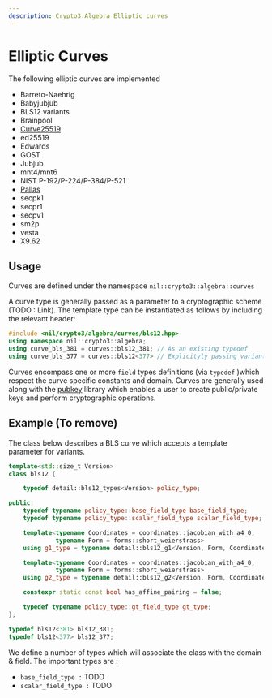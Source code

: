 ```yaml
---
description: Crypto3.Algebra Elliptic curves
---
```


# Elliptic Curves

The following elliptic curves are implemented&#x20;

* Barreto-Naehrig
* Babyjubjub
* BLS12 variants
* Brainpool
* [Curve25519](https://datatracker.ietf.org/doc/html/rfc7748#section-4.1)
* ed25519
* Edwards
* GOST
* Jubjub
* mnt4/mnt6
* NIST P-192/P-224/P-384/P-521
* [Pallas](https://zips.z.cash/protocol/protocol.pdf#pallasandvesta)
* secpk1
* secpr1
* secpv1
* sm2p
* vesta
* X9.62

## Usage

Curves are defined under the namespace `nil::crypto3::algebra::curves`&#x20;

A curve type is generally passed as a parameter to a cryptographic scheme (TODO : Link).  The template type can be instantiated as follows by including the relevant header:

```cpp
#include <nil/crypto3/algebra/curves/bls12.hpp>
using namespace nil::crypto3::algebra;
using curve_bls_381 = curves::bls12_381; // As an existing typedef 
using curve_bls_377 = curves::bls12<377> // Explicityly passing variant
```

Curves encompass one or more `field` types definitions (via `typedef` )which respect the curve specific constants and domain. Curves are generally used along with the [pubkey](https://github.com/NilFoundation/crypto3-pubkey) library which enables a user to create public/private keys and perform cryptographic operations.

## Example (To remove)

The class below describes a BLS curve which accepts a template parameter for variants. &#x20;

```cpp
template<std::size_t Version>
class bls12 {

	typedef detail::bls12_types<Version> policy_type;

public:
	typedef typename policy_type::base_field_type base_field_type;
	typedef typename policy_type::scalar_field_type scalar_field_type;

	template<typename Coordinates = coordinates::jacobian_with_a4_0,
			 typename Form = forms::short_weierstrass>
	using g1_type = typename detail::bls12_g1<Version, Form, Coordinates>;

	template<typename Coordinates = coordinates::jacobian_with_a4_0,
			 typename Form = forms::short_weierstrass>
	using g2_type = typename detail::bls12_g2<Version, Form, Coordinates>;

	constexpr static const bool has_affine_pairing = false;

	typedef typename policy_type::gt_field_type gt_type;
};

typedef bls12<381> bls12_381;
typedef bls12<377> bls12_377;

```

We define a number of types which will associate the class with the domain & field. The important types are :&#x20;

* `base_field_type :`  TODO
* `scalar_field_type :` TODO

